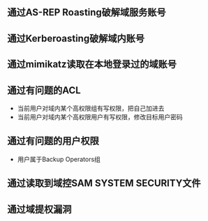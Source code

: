 ## 通过AS-REP Roasting破解域服务账号
## 通过Kerberoasting破解域内账号
## 通过mimikatz读取在本地登录过的域账号
## 通过有问题的ACL
- 当前用户对域内某个高权限组有写权限，把自己加进去
- 当前用户对域内某个高权限用户有写权限，修改目标用户密码
## 通过有问题的用户权限
- 用户属于Backup Operators组
## 通过读取到域控SAM SYSTEM SECURITY文件
## 通过域提权漏洞